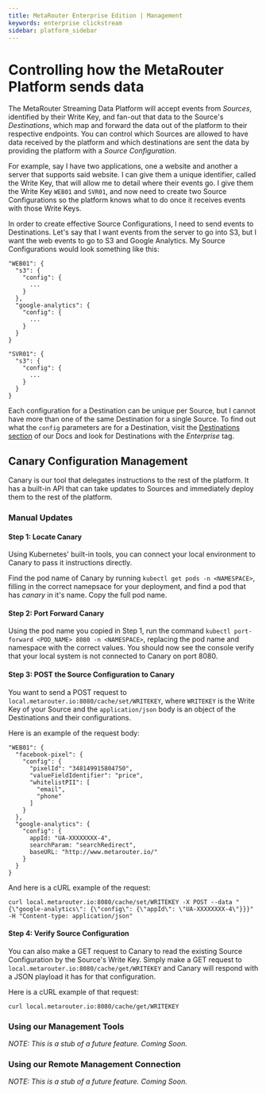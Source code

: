 ```yaml
---
title: MetaRouter Enterprise Edition | Management
keywords: enterprise clickstream
sidebar: platform_sidebar
---
```


# Controlling how the MetaRouter Platform sends data

The MetaRouter Streaming Data Platform will accept events from _Sources_, identified by their Write Key, and fan-out that data to the Source's _Destinations_, which map and forward the data out of the platform to their respective endpoints. You can control which Sources are allowed to have data received by the platform and which destinations are sent the data by providing the platform with a _Source Configuration_.

For example, say I have two applications, one a website and another a server that supports said website. I can give them a unique identifier, called the Write Key, that will allow me to detail where their events go. I give them the Write Key `WEB01` and `SVR01`, and now need to create two Source Configurations so the platform knows what to do once it receives events with those Write Keys.

In order to create effective Source Configurations, I need to send events to Destinations. Let's say that I want events from the server to go into S3, but I want the web events to go to S3 and Google Analytics. My Source Configurations would look something like this:

    "WEB01": {
      "s3": {
        "config": {
          ...
        }
      },
      "google-analytics": {
        "config": {
          ...
        }
      }
    }

    "SVR01": {
      "s3": {
        "config": {
          ...
        }
      }
    }

Each configuration for a Destination can be unique per Source, but I cannot have more than one of the same Destination for a single Source. To find out what the `config` parameters are for a Destination, visit the [Destinations section](https://docs.metarouter.io/v2/clickstream/destinations/overview.html) of our Docs and look for Destinations with the _Enterprise_ tag.

## Canary Configuration Management
Canary is our tool that delegates instructions to the rest of the platform. It has a built-in API that can take updates to Sources and immediately deploy them to the rest of the platform.

### Manual Updates
#### Step 1: Locate Canary
Using Kubernetes' built-in tools, you can connect your local environment to Canary to pass it instructions directly.

Find the pod name of Canary by running `kubectl get pods -n <NAMESPACE>`, filling in the correct namepsace for your deployment, and find a pod that has _canary_ in it's name. Copy the full pod name.

#### Step 2: Port Forward Canary
Using the pod name you copied in Step 1, run the command `kubectl port-forward <POD_NAME> 8080 -n <NAMESPACE>`, replacing the pod name and namespace with the correct values. You should now see the console verify that your local system is not connected to Canary on port 8080.

#### Step 3: POST the Source Configuration to Canary
You want to send a POST request to `local.metarouter.io:8080/cache/set/WRITEKEY`, where `WRITEKEY` is the Write Key of your Source and the `application/json` body is an object of the Destinations and their configurations.

Here is an example of the request body:

    "WEB01": {
      "facebook-pixel": {
        "config": {
          "pixelId": "348149915804750",
          "valueFieldIdentifier": "price",
          "whitelistPII": [
            "email",
            "phone"
          ]
        }
      },
      "google-analytics": {
        "config": {
          appId: "UA-XXXXXXXX-4",
          searchParam: "searchRedirect",
          baseURL: "http://www.metarouter.io/"
        }
      }
    }

And here is a cURL example of the request:

    curl local.metarouter.io:8080/cache/set/WRITEKEY -X POST --data "{\"google-analytics\": {\"config\": {\"appId\": \"UA-XXXXXXXX-4\"}}}" -H "Content-type: application/json"


#### Step 4: Verify Source Configuration

You can also make a GET request to Canary to read the existing Source Configuration by the Source's Write Key. Simply make a GET request to `local.metarouter.io:8080/cache/get/WRITEKEY` and Canary will respond with a JSON playload it has for that configuration.

Here is a cURL example of that request:

    curl local.metarouter.io:8080/cache/get/WRITEKEY

### Using our Management Tools
_NOTE: This is a stub of a future feature. Coming Soon._

### Using our Remote Management Connection
_NOTE: This is a stub of a future feature. Coming Soon._
